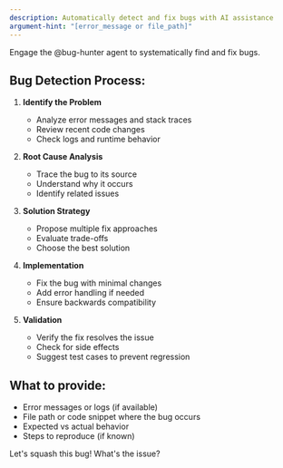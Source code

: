 ```yaml
---
description: Automatically detect and fix bugs with AI assistance
argument-hint: "[error_message or file_path]"
---
```


Engage the @bug-hunter agent to systematically find and fix bugs.

## Bug Detection Process:

1. **Identify the Problem**
   - Analyze error messages and stack traces
   - Review recent code changes
   - Check logs and runtime behavior

2. **Root Cause Analysis**
   - Trace the bug to its source
   - Understand why it occurs
   - Identify related issues

3. **Solution Strategy**
   - Propose multiple fix approaches
   - Evaluate trade-offs
   - Choose the best solution

4. **Implementation**
   - Fix the bug with minimal changes
   - Add error handling if needed
   - Ensure backwards compatibility

5. **Validation**
   - Verify the fix resolves the issue
   - Check for side effects
   - Suggest test cases to prevent regression

## What to provide:

- Error messages or logs (if available)
- File path or code snippet where the bug occurs
- Expected vs actual behavior
- Steps to reproduce (if known)

Let's squash this bug! What's the issue?
